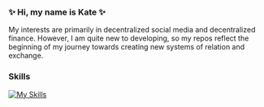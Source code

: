 ### ✨ Hi, my name is Kate ✨

My interests are primarily in decentralized social media and decentralized finance. 
However, I am quite new to developing, so my repos reflect the beginning of my journey towards creating new systems of relation and exchange.

### Skills

[![My Skills](https://skillicons.dev/icons?i=js,html,css,apollo,bootstrap,express,figma,git,github,graphql,heroku,jquery,jest,mongodb,mysql,nodejs,postman,react,tailwind,vscode)](https://skillicons.dev)

<!--
**k8sterchi/k8sterchi** is a ✨ _special_ ✨ repository because its `README.md` (this file) appears on your GitHub profile.

Here are some ideas to get you started:

- 🔭 I’m currently working on ...
- 🌱 I’m currently learning ...
- 👯 I’m looking to collaborate on ...
- 🤔 I’m looking for help with ...
- 💬 Ask me about ...
- 📫 How to reach me: ...
- 😄 Pronouns: ...
- ⚡ Fun fact: ...
-->
